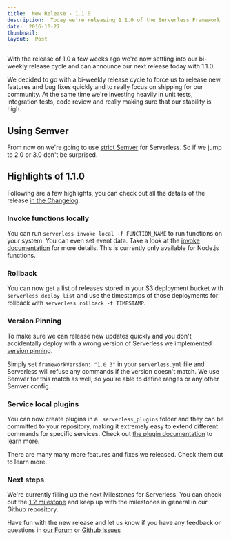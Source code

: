 ```yaml
---
title:  New Release - 1.1.0
description:  Today we're releasing 1.1.0 of the Serverless Framework
date:  2016-10-27
thumbnail: 
layout:  Post
---
```


With the release of 1.0 a few weeks ago we're now settling into our bi-weekly release cycle and can announce our next release today with 1.1.0.

We decided to go with a bi-weekly release cycle to force us to release new features and bug fixes quickly and to really focus on shipping for our community. At the same time we're investing heavily in unit tests, integration tests, code review and really making sure that our stability is high.

## Using Semver

From now on we're going to use [strict Semver](http://semver.org/) for Serverless. So if we jump to 2.0 or 3.0 don't be surprised.

## Highlights of 1.1.0

Following are a few highlights, you can check out all the details of the release [in the Changelog](https://github.com/serverless/serverless/releases/tag/v1.1.0).

### Invoke functions locally

You can run `serverless invoke local -f FUNCTION_NAME` to run functions on your system. You can even set event data. Take a look at the [invoke documentation](https://serverless.com/framework/docs/providers/aws/cli-reference/invoke/) for more details. This is currently only available for Node.js functions.

### Rollback

You can now get a list of releases stored in your S3 deployment bucket with `serverless deploy list` and use the timestamps of those deployments for rollback with `serverless rollback -t TIMESTAMP`.

### Version Pinning

To make sure we can release new updates quickly and you don't accidentally deploy with a wrong version of Serverless we implemented [version pinning](https://serverless.com/framework/docs/providers/aws/guide/version/).

Simply set `frameworkVersion: "1.0.3"` in your `serverless.yml` file and Serverless will refuse any commands if the version doesn't match. We use Semver for this match as well, so you're able to define ranges or any other Semver config.

### Service local plugins
You can now create plugins in a `.serverless_plugins` folder and they can be committed to your repository, making it extremely easy to extend different commands for specific services. Check out [the plugin documentation](https://serverless.com/framework/docs/providers/aws/guide/plugins#service-local-plugin) to learn more.

There are many many more features and fixes we released. Check them out to learn more.

### Next steps

We're currently filling up the next Milestones for Serverless. You can check out the [1.2 milestone](https://github.com/serverless/serverless/milestone/16) and keep up with the milestones in general in our Github repository.

Have fun with the new release and let us know if you have any feedback or questions in [our Forum](http://forum.serverless.com/) or [Github Issues](https://github.com/serverless/serverless/issues)
